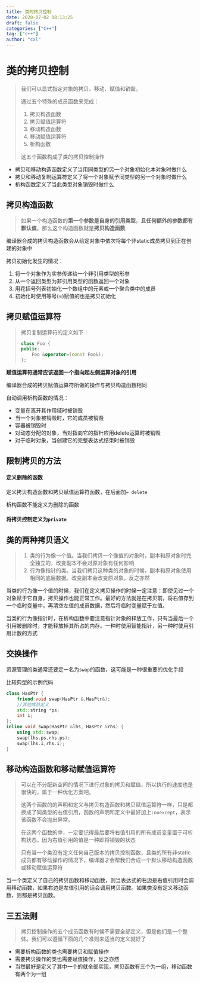 ```yaml
---
title: 类的拷贝控制
date: 2020-07-02 08:13:25
draft: false
categories: ["C++"]
tag: ["c++"]
author: "cxl"
---
```


# 类的拷贝控制

> 我们可以显式指定对象的拷贝、移动、赋值和销毁。
>
> 通过五个特殊的成员函数来完成：
>
> 1. 拷贝构造函数
> 2. 拷贝赋值运算符
> 3. 移动构造函数
> 4. 移动赋值运算符
> 5. 析构函数
>
> 这五个函数构成了类的拷贝控制操作

* 拷贝和移动构造函数定义了当用同类型的另一个对象初始化本对象时做什么
* 拷贝和移动复制运算符定义了将一个对象赋予同类型的另一个对象时做什么
* 析构函数定义了当此类型对象销毁时做什么

## 拷贝构造函数

> 如果一个构造函数的**第一个参数是自身的引用类型**，**且任何额外的参数都有默认值**，那么这个构造函数就是**拷贝构造函数**

编译器合成的拷贝构造函数会从给定对象中依次将每个非static成员拷贝到正在创建的对象中

拷贝初始化发生的情况：

1. 将一个对象作为实参传递给一个非引用类型的形参
2. 从一个返回类型为非引用类型的函数返回一个对象
3. 用花括号列表初始化一个数组中的元素或一个聚合类中的成员
4. 初始化时使用等号(=)赋值的也是拷贝初始化

## 拷贝赋值运算符

> 拷贝复制运算符的定义如下：
>
> ```c++
> class Foo {
> public:
>     Foo &operator=(const Foo&);
> };
> ```

**赋值运算符通常应该返回一个指向起左侧运算对象的引用**

编译器合成的拷贝赋值运算符所做的操作与拷贝构造函数相同

自动调用析构函数的情况：

* 变量在离开其作用域时被销毁
* 当一个对象被销毁时，它的成员被销毁
* 容器被销毁时
* 对动态分配的对象，当对指向它的指针应用delete运算时被销毁
* 对于临时对象，当创建它的完整表达式结束时被销毁

## 限制拷贝的方法

#### 定义删除的函数

定义拷贝构造函数和拷贝赋值运算符函数，在后面加`= delete`

析构函数不能定义为删除的函数

#### 将拷贝控制定义为`private`

## 类的两种拷贝语义

> 1. 类的行为像一个值。当我们拷贝一个像值的对象时，副本和原对象时完全独立的，改变副本不会对原对象有任何影响
> 2. 行为像指针的类。当我们拷贝这种类的对象的时候，副本和原对象使用相同的底层数据。改变副本会改变原对象，反之亦然

当类的行为像一个值的时候，我们在定义拷贝操作的时候一定注意：即使见过一个对象赋于它自身，拷贝操作也能正常工作。最好的方法就是在拷贝前，将右值存到一个临时变量中，再清空左值的成员数据，然后将临时变量赋于左值。

当类的行为像指针时，在析构函数中要注意指针对象的释放工作，只有当最后一个引用被删除时，才能释放掉其所占的内存。一种时使用智能指针，另一种时使用引用计数的方式

## 交换操作

资源管理的类通常还要定一名为`swap`的函数，这可能是一种很重要的优化手段

比较典型的示例代码

```c++
class HasPtr {
    friend void swap(HasPtr &,HasPtr&);
    //其他成员定义
    std::string *ps;
    int i;
};
inline void swap(HasPtr &lhs, HasPtr &rhs) {
    using std::swap;
    swap(lhs.ps,rhs.ps);
    swap(lhs.i,rhs.i);
}
```

## 移动构造函数和移动赋值运算符

> 可以在不分配新空间的情况下进行对象的拷贝和赋值，所以执行的速度也是很快的，属于一种优化方案吧。
>
> 这两个函数的的声明和定义与拷贝构造函数和拷贝赋值运算符一样，只是都换成了同类型的右值引用，函数的声明和定义中最好加上`:noexcept`，表示该函数不会抛出异常。
>
> 在这两个函数的中，一定要记得最后要将右值引用的所有成员变量置于可析构状态。因为右值引用的值是一种即将销毁的状态
>
> 只有当一个类没有定义任何自己版本的拷贝控制函数，且类的所有非static成员都有移动操作的情况下，编译器才会帮我们合成一个默认移动构造函数或移动赋值运算符

当一个类定义了自己的拷贝函数和移动函数，则当表达式的右边是右值引用时会调用移动函数，如果右边是左值引用的话会调用拷贝函数。如果类没有定义移动函数，则都是拷贝函数。

## 三五法则

> 拷贝控制操作的五个成员函数有时候不需要全部定义，但是他们是一个整体。我们可以遵循下面的几个准则来适当的定义就好了

- 需要析构函数的类也需要拷贝和赋值操作
- 需要拷贝操作的类也需要赋值操作，反之亦然
- 当然最好是定义了其中一个的就全部实现，拷贝函数有三个为一组，移动函数有两个为一组
